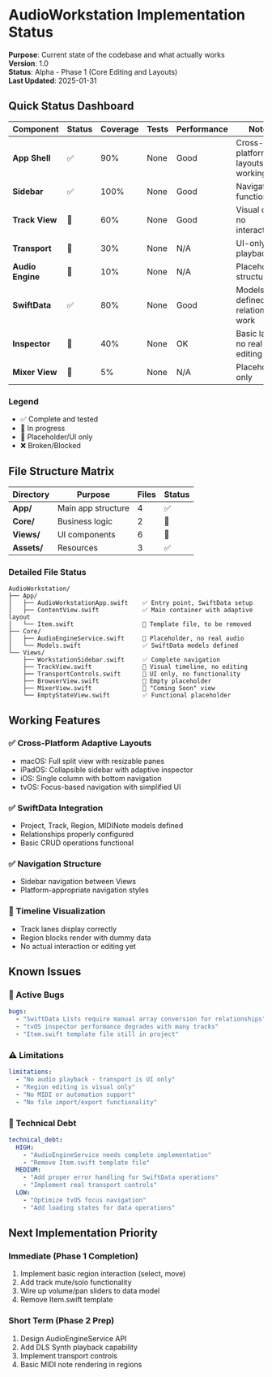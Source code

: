 # AudioWorkstation Implementation Status

**Purpose**: Current state of the codebase and what actually works  
**Version**: 1.0  
**Status**: Alpha - Phase 1 (Core Editing and Layouts)  
**Last Updated**: 2025-01-31

## Quick Status Dashboard

| Component | Status | Coverage | Tests | Performance | Notes |
|-----------|--------|----------|-------|-------------|-------|
| **App Shell** | ✅ | 90% | None | Good | Cross-platform layouts working |
| **Sidebar** | ✅ | 100% | None | Good | Navigation functional |
| **Track View** | 🔄 | 60% | None | Good | Visual only, no interaction |
| **Transport** | 📝 | 30% | None | N/A | UI-only, no playback |
| **Audio Engine** | 📝 | 10% | None | N/A | Placeholder structure |
| **SwiftData** | ✅ | 80% | None | Good | Models defined, relationships work |
| **Inspector** | 🔄 | 40% | None | OK | Basic layout, no real editing |
| **Mixer View** | 📝 | 5% | None | N/A | Placeholder only |

### Legend
- ✅ Complete and tested
- 🔄 In progress
- 📝 Placeholder/UI only
- ❌ Broken/Blocked

## File Structure Matrix

| Directory | Purpose | Files | Status |
|-----------|---------|-------|--------|
| **App/** | Main app structure | 4 | ✅ |
| **Core/** | Business logic | 2 | 🔄 |
| **Views/** | UI components | 6 | 🔄 |
| **Assets/** | Resources | 3 | ✅ |

### Detailed File Status
```
AudioWorkstation/
├── App/
│   ├── AudioWorkstationApp.swift    ✅ Entry point, SwiftData setup
│   ├── ContentView.swift            ✅ Main container with adaptive layout
│   └── Item.swift                   📝 Template file, to be removed
├── Core/
│   ├── AudioEngineService.swift     📝 Placeholder, no real audio
│   └── Models.swift                 ✅ SwiftData models defined
└── Views/
	├── WorkstationSidebar.swift     ✅ Complete navigation
	├── TrackView.swift              🔄 Visual timeline, no editing
	├── TransportControls.swift      📝 UI only, no functionality
	├── BrowserView.swift            📝 Empty placeholder
	├── MixerView.swift              📝 "Coming Soon" view
	└── EmptyStateView.swift         ✅ Functional placeholder
```

## Working Features

### ✅ Cross-Platform Adaptive Layouts
- macOS: Full split view with resizable panes
- iPadOS: Collapsible sidebar with adaptive inspector
- iOS: Single column with bottom navigation
- tvOS: Focus-based navigation with simplified UI

### ✅ SwiftData Integration
- Project, Track, Region, MIDINote models defined
- Relationships properly configured
- Basic CRUD operations functional

### ✅ Navigation Structure
- Sidebar navigation between Views
- Platform-appropriate navigation styles

### 🔄 Timeline Visualization
- Track lanes display correctly
- Region blocks render with dummy data
- No actual interaction or editing yet

## Known Issues

### 🐛 Active Bugs
```yaml
bugs:
  - "SwiftData Lists require manual array conversion for relationships"
  - "tvOS inspector performance degrades with many tracks"
  - "Item.swift template file still in project"
```

### ⚠️ Limitations
```yaml
limitations:
  - "No audio playback - transport is UI only"
  - "Region editing is visual only"
  - "No MIDI or automation support"
  - "No file import/export functionality"
```

### 🔧 Technical Debt
```yaml
technical_debt:
  HIGH:
	- "AudioEngineService needs complete implementation"
	- "Remove Item.swift template file"
  MEDIUM:
	- "Add proper error handling for SwiftData operations"
	- "Implement real transport controls"
  LOW:
	- "Optimize tvOS focus navigation"
	- "Add loading states for data operations"
```

## Next Implementation Priority

### Immediate (Phase 1 Completion)
1. Implement basic region interaction (select, move)
2. Add track mute/solo functionality
3. Wire up volume/pan sliders to data model
4. Remove Item.swift template

### Short Term (Phase 2 Prep)
1. Design AudioEngineService API
2. Add DLS Synth playback capability
3. Implement transport controls
4. Basic MIDI note rendering in regions

